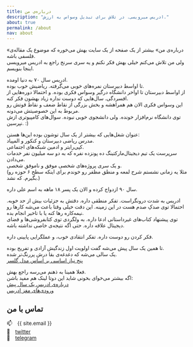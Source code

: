 ```yaml
---
title: درباره‌ی من
description: "ادریس میرویسی. در تلاش برای تبدیل وسواس به ارزش."   
about: true
permalink: /about
nav: about
--- 
```


«درباره‌ی من» بیشتر از یک صفحه از یک سایت بهش می‌خوره که موضوع یک مقاله‌ی فلسفی باشه.  
ولی من تلاش می‌کنم خیلی بهش فکر نکنم و یه سری سرنخ راجع به ادریس میرویسی اینجا بنویسم.  

ادریس سال ۷۰ به دنیا اومده.  
تا اواسط دبیرستان نمره‌های خوبی می‌گرفته. ریاضیش خوب بوده.  
از اواسط دبیرستان تا اواخر دانشگاه درگیر وسواس فکری بوده. و احتمالا دوره‌هایی از افسردگی. سال‌هایی که دوست نداره زیاد بهشون فکر کنه.  
این وسواس فکری الان هم همراهشه و بخش بزرگی از نقاط ضعف و نقاط قوتش رو مربوط به این خصوصیتش می‌دونه.  
توی دانشگاه نرم‌افزار خونده. ولی دانشجوی خوبی نبوده. سوال‌های کامپیوتری ازش نپرسین. :)  

عنوان شغل‌هایی که بیشتر از یک سال توشون بوده این‌ها هستن:  
مدرس ریاضی دبیرستان و کنکور و المپیاد.  
کپی‌رایتر و ادمین شبکه‌های اجتماعی.  
سرپرست یک تیم دیجیتال‌مارکتینگ ده پونزده نفره که به دو سه میلیون نفر خدمات می‌دادن.  
و یک سری پروژه‌های شخصی موفق و ناموفقِ شخصی.  
(مثلا یه زمانی نشستم شرح لمعه و منطق مظفر رو خوندم برای اینکه سطح ۶ حوزه رو بگیرم. که نشد.)

سال ۹۰ ازدواج کرده و الان یک پسر ۱۸ ماهه به اسم علی داره.  

ادریس به شدت درونگراست. تفکر منطقی داره. دقتش به جزئیات بیش از حد خوبه. احتمالا توی صدکِ صدم هست در این زمینه. این دقت خیلی وقتا باعث می‌شه کارها رو نیمه‌کاره رها کنه یا با تاخیر انجام بده.  
توی پیشنهاد کتاب‌های غیرداستانی ادعا داره. به ولگردی توی کتابفروشی‌ها و فضای دیجیتال علاقه داره. حتی اگه نتیجه‌ی خاصی نداشته باشه.  

فکر کردن رو دوست داره. تفکر انتقادی خوب، و عملگرایی پایینی داره.  

تا همین یک سال پیش می‌شه گفت اولویت اول زندگیش آزادی و تفریح بوده.  
یک سالی می‌شه که دغدغه‌ی بقا درش پررنگ‌تر شده.  
[پنج نیاز اساسی بر اساس مدل گلسر](https://fa.wikipedia.org/wiki/%D8%AA%D8%A6%D9%88%D8%B1%DB%8C_%D8%A7%D9%86%D8%AA%D8%AE%D8%A7%D8%A8)  

فعلا همینا به ذهنم می‌رسه راجع بهش.  
اگه بیشتر می‌خوای بخونی شاید این دوتا لینک هم مفید باشن:  
[درباره‌ی ادریسِ یک سال پیش](https://virgool.io/edrism/%D8%B3%D9%84%D8%A7%D9%85-wkiqotsnz0mt)   
[ورودی‌های مغز ادریس](https://virgool.io/edrism/%D8%B3%D8%B1%DA%86%D8%B4%D9%85%D9%87-%D9%87%D8%A7-goy1fyyyz8du)   

## تماس با من 

📫&emsp;{{ site.email }}  
🐥&emsp;[twitter](https://twitter.com/edrism_ir)  
📱&emsp;[telegram](https://t.me/edrismir)  
